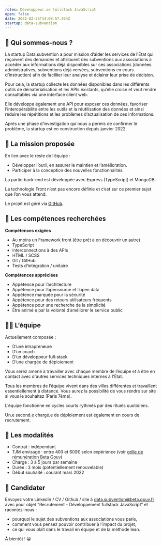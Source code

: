 ```yaml
---
roles: Développeur.se fullstack JavaScript
open: false
date: 2022-02-25T14:08:57.404Z
startup: data-subvention
---
```

## 👋 **Qui sommes-nous ?**

La startup Data.subvention a pour mission d’aider les services de l’Etat qui reçoivent des demandes et attribuent des subventions aux associations à accéder aux informations déjà disponibles sur ces associations (données administratives, subventions déjà versées, subventions en cours d’instruction) afin de faciliter leur analyse et éclairer leur prise de décision. 

Pour cela, la startup collecte les données disponibles dans les différents outils de dématérialisation et les APIs existants, qu’elle croise et veut rendre consultables via une interface client web. 

Elle développe également une API pour exposer ces données, favoriser l’interopérabilité entre les outils et la réutilisation des données et ainsi réduire les répétitions et les problèmes d’actualisation de ces informations.

Après une phase d’investigation qui nous a permis de confirmer le problème, la startup est en construction depuis janvier 2022.



## 🎯 **La mission proposée**

En lien avec le reste de l’équipe :

* Développer l’outil, en assurer le maintien et l’amélioration.
* Participer à la conception des nouvelles fonctionnalités.

La partie back-end est développée avec Express (TypeScript) et MongoDB.

La technologie Front n’est pas encore définie et c’est sur ce premier sujet que l’on vous attend.

Le projet est géré via [GitHub](https://github.com/betagouv/api-subventions-asso/projects/1).



## 🔎 Les compétences recherchées

**Compétences exigées**

* Au moins un Framework front (être prêt à en découvrir un autre)
* TypeScript
* Interconnections à des APIs
* HTML / SCSS
* Git / GitHub
* Tests d’intégration / unitaire

**Compétences appréciées**

* Appétence pour l’architecture
* Appétence pour l’opensource et l’open data
* Appétence marquée pour la sécurité
* Appétence pour des retours utilisateurs fréquents
* Appétence pour une recherche de la simplicité
* Être animé·e par la volonté d’améliorer le service public



## 🧑‍💻 L’équipe

Actuellement composée :

* D’une intrapreneure
* D’un coach
* D’un développeur full-stack
* D’une chargée de déploiement

Vous serez amené à travailler avec chaque membre de l’équipe et à être en contact avec d'autres services techniques internes à l'État.

Tous les membres de l’équipe vivent dans des villes différentes et travaillent essentiellement à distance. Vous aurez la possibilité de vous rendre sur site si vous le souhaitez (Paris 7ème). 

L’équipe fonctionne en cycles courts rythmés par des rituels quotidiens. 

Un.e second.e chargé.e de déploiement est également en cours de recrutement.



## 📝 Les modalités

* Contrat : indépendant
* TJM envisagé : entre 400 et 600€ selon expérience (voir [grille de rémunération Beta Gouv](https://doc.incubateur.net/communaute/travailler-a-beta-gouv/recrutement/remuneration#grille-de-taux-journaliers))
* Charge : 3 à 5 jours par semaine
* Durée : 3 mois (potentiellement renouvelable)
* Début souhaité : courant mars 2022



## 🚀 Candidater

Envoyez votre LinkedIn / CV / Github / site à [data.subvention@beta.gouv.fr](mailto:data.subvention@beta.gouv.fr) avec pour objet “Recrutement - Développement fullstack JavaScript” et racontez-nous :

* pourquoi le sujet des subventions aux associations vous parle,
* comment vous pensez pouvoir contribuer à l’impact du projet,
* ce qui vous plaît dans le travail en équipe et de la méthode lean.

À bientôt ! 😀